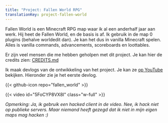 ```yaml
---
title: "Project: Fallen World RPG"
translationKey: project-fallen-world
---
```


Fallen World is een Minecraft RPG map waar ik al een anderhalf jaar aan werk. Hij heet de Fallen World, en de basis is af. Ik gebruik in de map 0 plugins (behalve worldedit dan). Je kan het dus in vanilla Minecraft spelen. Alles is vanilla commands, advancements, scoreboards en loottables.

Er zijn veel mensen die me hebben geholpen met dit project. Je kan hier de credits zien: [CREDITS.md](https://github.com/RobinBoers/fallen_world/blob/master/CREDITS.md)

Ik maak devlogs van de ontwikkeling van het project. Je kan ze [op YouTube](https://www.youtube.com/playlist?list=PLBz5ZmxqtLxNZp3We7HW2BuK-4fHH3rMY) bekijken. Hieronder zie je het eerste devlog.

<span hidden>Post information</span> {{< github-icon repo="fallen_world" >}}

{{< video id="5FoCYP8VX8I" class="w-full" >}}

_Opmerking: Ja, ik gebruik een hacked client in de video. Nee, ik hack niet op publieke servers. Maar niemand heeft gezegd dat ik niet in mijn eigen maps mag hacken :)_
